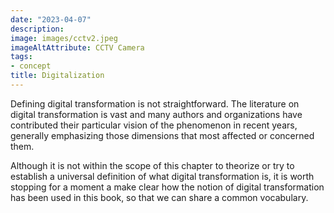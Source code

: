 ```yaml
---
date: "2023-04-07"
description: 
image: images/cctv2.jpeg
imageAltAttribute: CCTV Camera
tags:
- concept
title: Digitalization
---
```


Defining digital transformation is not straightforward. The literature on digital transformation is vast and many authors and organizations have contributed their particular vision of the phenomenon in recent years, generally emphasizing those dimensions that most affected or concerned them. 

Although it is not within the scope of this chapter to theorize or try to establish a universal definition of what digital transformation is, it is worth stopping for a moment a make clear how the notion of digital transformation has been used in this book, so that we can share a common vocabulary.